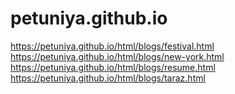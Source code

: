# petuniya.github.io
https://petuniya.github.io/html/blogs/festival.html  
https://petuniya.github.io/html/blogs/new-york.html
https://petuniya.github.io/html/blogs/resume.html
https://petuniya.github.io/html/blogs/taraz.html
